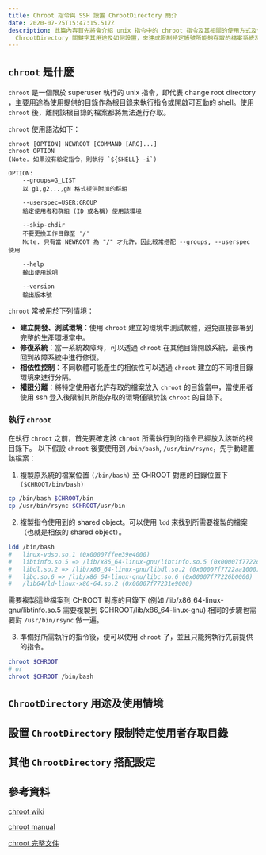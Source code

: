 ```yaml
---
title: Chroot 指令與 SSH 設置 ChrootDirectory 簡介
date: 2020-07-25T15:47:15.517Z
description: 此篇內容首先將會介紹 unix 指令中的 chroot 指令及其相關的使用方式及情境，並且介紹在 SSH 中的
  ChrootDirectory 關鍵字其用途及如何設置，來達成限制特定帳號所能夠存取的檔案系統及可執行的指令等目的。
---
```

## `chroot` 是什麼

`chroot` 是一個限於 superuser 執行的 unix 指令，即代表 change root directory ，主要用途為使用提供的目錄作為根目錄來執行指令或開啟可互動的 shell。使用 `chroot` 後，離開該根目錄的檔案都將無法進行存取。

`chroot` 使用語法如下：

```
chroot [OPTION] NEWROOT [COMMAND [ARG]...]
chroot OPTION 
(Note. 如果沒有給定指令，則執行 `${SHELL} -i`)

OPTION:
    --groups=G_LIST 
    以 g1,g2,..,gN 格式提供附加的群組 

    --userspec=USER:GROUP
    給定使用者和群組 (ID 或名稱) 使用該環境

    --skip-chdir
    不要更換工作目錄至 '/'
    Note. 只有當 NEWROOT 為 "/" 才允許，因此較常搭配 --groups, --userspec 使用

    --help
    輸出使用說明

    --version
    輸出版本號
```

`chroot` 常被用於下列情境：

* **建立開發、測試環境**：使用 `chroot` 建立的環境中測試軟體，避免直接部署到完整的生產環境當中。
* **修復系統**：當一系統故障時，可以透過 `chroot` 在其他目錄開啟系統，最後再回到故障系統中進行修復。
* **相依性控制**：不同軟體可能產生的相依性可以透過 `chroot` 建立的不同根目錄環境來進行分隔。
* **權限分離**：將特定使用者允許存取的檔案放入 `chroot` 的目錄當中，當使用者使用 ssh 登入後限制其所能存取的環境僅限於該 `chroot` 的目錄下。

### 執行 `chroot`

在執行 `chroot` 之前，首先要確定該 `chroot` 所需執行到的指令已經放入該新的根目錄下。
以下假設 `chroot` 後要使用到 `/bin/bash`, `/usr/bin/rsync`，先手動建置該檔案：

1. 複製原系統的檔案位置 `(/bin/bash)` 至 CHROOT 對應的目錄位置下 `($CHROOT/bin/bash)`

```bash
cp /bin/bash $CHROOT/bin
cp /usr/bin/rsync $CHROOT/usr/bin
```

2. 複製指令使用到的 shared object。可以使用 `ldd` 來找到所需要複製的檔案（也就是相依的 shared object）。

```bash
ldd /bin/bash
#	linux-vdso.so.1 (0x00007ffee39e4000)
#	libtinfo.so.5 => /lib/x86_64-linux-gnu/libtinfo.so.5 (0x00007f7722ca5000)
#	libdl.so.2 => /lib/x86_64-linux-gnu/libdl.so.2 (0x00007f7722aa1000)
#	libc.so.6 => /lib/x86_64-linux-gnu/libc.so.6 (0x00007f77226b0000)
#	/lib64/ld-linux-x86-64.so.2 (0x00007f77231e9000)
```

需要複製這些檔案到 CHROOT 對應的目錄下 (例如 /lib/x86_64-linux-gnu/libtinfo.so.5 需要複製到 $CHROOT/lib/x86_64-linux-gnu)
相同的步驟也需要對 `/usr/bin/rsync` 做一遍。

3. 準備好所需執行的指令後，便可以使用 `chroot` 了，並且只能夠執行先前提供的指令。

```bash
chroot $CHROOT
# or
chroot $CHROOT /bin/bash
```

## `ChrootDirectory` 用途及使用情境

## 設置 `ChrootDirectory` 限制特定使用者存取目錄

## 其他 `ChrootDirectory` 搭配設定

## 參考資料

[chroot wiki](https://zh.wikipedia.org/wiki/Chroot)

[chroot manual](http://manpages.ubuntu.com/manpages/focal/zh_TW/man8/chroot.8.html)

[chroot 完整文件](https://www.gnu.org/software/coreutils/manual/html_node/chroot-invocation.html#chroot-invocation)